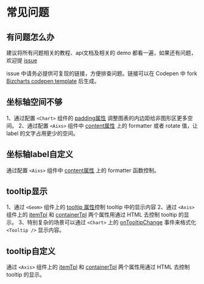 
# 常见问题

<span id="ques"></span>

## 有问题怎么办
建议将所有问题相关的教程、api文档及相关的 demo 都看一遍，如果还有问题，欢迎提 [issue](https://github.com/alibaba/BizCharts/issues)

issue 中请务必提供可复现的链接，方便排查问题。链接可以在 Codepen 中 fork [Bizcharts codepen template](https://codepen.io/leslie2014/pen/xjJGER) 后生成。

<span id="axisSpace"></span>

## 坐标轴空间不够
1、通过配置 `<Chart>` 组件的 [padding属性](../api/chart.md#padding) 调整图表的内边距给非图形区更多空间。
2、通过配置 `<Aixs>` 组件中 [content属性](../api/axis.md#content) 上的 formatter 或者 rotate 值，让 label 的文字占用更少的空间。

<span id="customLabel"></span>

## 坐标轴label自定义
通过配置 `<Aixs>` 组件中 [content属性](../api/axis.md#content) 上的 formatter 函数控制。

<span id="tooltipShow"></span>

## tooltip显示
1、通过 `<Geom>` 组件上的 [tooltip 属性](../api/geom.md#tooltip)控制 tooltip 中的显示内容
2、通过 `<Axis>` 组件上的 [itemTpl](../api/axis.md#itemtpl) 和 [containerTpl](../api/axis.md#containertpl) 两个属性用通过 HTML 去控制 tooltip 的显示。
3、特别复杂的场景可以通过 `<Chart>` 上的 [onTooltipChange](../api/chart.md#onTooltipChange)  事件来格式化 `<Tooltip />` 显示内容。

<span id="customTooltip"></span>

## tooltip自定义
通过 `<Axis>` 组件上的 [itemTpl](../api/axis.md#itemTpl) 和 [containerTpl](../api/axis.md#containerTpl) 两个属性用通过 HTML 去控制 tooltip 的显示。
